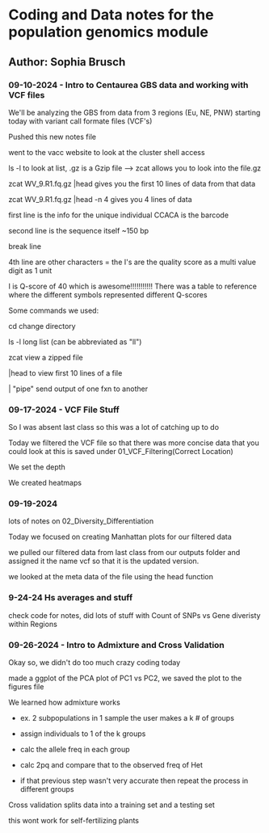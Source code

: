 # Coding and Data notes for the population genomics module

## Author: Sophia Brusch

### 09-10-2024 - Intro to Centaurea GBS data and working with VCF files

We'll be analyzing the GBS from data from 3 regions (Eu, NE, PNW) starting today with variant call formate files (VCF's)

Pushed this new notes file

went to the vacc website to look at the cluster shell access

ls -l to look at list, .gz is a Gzip file --\> zcat allows you to look into the file.gz

zcat WV_9.R1.fq.gz \|head gives you the first 10 lines of data from that data

zcat WV_9.R1.fq.gz \|head -n 4 gives you 4 lines of data

first line is the info for the unique individual CCACA is the barcode

second line is the sequence itself \~150 bp

break line

4th line are other characters = the I's are the quality score as a multi value digit as 1 unit

I is Q-score of 40 which is awesome!!!!!!!!!!! There was a table to reference where the different symbols represented different Q-scores

Some commands we used:

cd change directory

ls -l long list (can be abbreviated as "ll")

zcat view a zipped file

\|head to view first 10 lines of a file

\| "pipe" send output of one fxn to another

### 09-17-2024 - VCF File Stuff

So I was absent last class so this was a lot of catching up to do

Today we filtered the VCF file so that there was more concise data that you could look at this is saved under 01_VCF_Filtering(Correct Location)

We set the depth

We created heatmaps

### 09-19-2024

lots of notes on 02_Diversity_Differentiation

Today we focused on creating Manhattan plots for our filtered data

we pulled our filtered data from last class from our outputs folder and assigned it the name vcf so that it is the updated version.

we looked at the meta data of the file using the head function

### 9-24-24 Hs averages and stuff

check code for notes, did lots of stuff with Count of SNPs vs Gene diveristy within Regions

### 09-26-2024 - Intro to Admixture and Cross Validation

Okay so, we didn't do too much crazy coding today

made a ggplot of the PCA plot of PC1 vs PC2, we saved the plot to the figures file

We learned how admixture works

-   ex. 2 subpopulations in 1 sample the user makes a k \# of groups

-   assign individuals to 1 of the k groups

-   calc the allele freq in each group

-   calc 2pq and compare that to the observed freq of Het

-   if that previous step wasn't very accurate then repeat the process in different groups

Cross validation splits data into a training set and a testing set

this wont work for self-fertilizing plants
